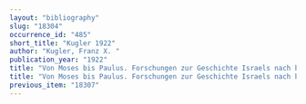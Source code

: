 ```yaml
---
layout: "bibliography"
slug: "18304"
occurrence_id: "485"
short_title: "Kugler 1922"
author: "Kugler, Franz X. "
publication_year: "1922"
title: "Von Moses bis Paulus. Forschungen zur Geschichte Israels nach biblischen und profangeschichtlichen insbesondere neuen keilinschriftlichen Quellen"
title: "Von Moses bis Paulus. Forschungen zur Geschichte Israels nach biblischen und profangeschichtlichen insbesondere neuen keilinschriftlichen Quellen"
previous_item: "18307"
---
```

